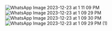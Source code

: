![WhatsApp Image 2023-12-23 at 1 11 09 PM](https://github.com/Lovejeetsingh2003/Google-Authentication-Login-Page/assets/135810389/a038d53a-bf5b-447f-8b3c-66fc64e26341)![WhatsApp Image 2023-12-23 at 1 09 29 PM](https://github.com/Lovejeetsingh2003/Google-Authentication-Login-Page/assets/135810389/f2244ca5-2156-47c8-b702-66f9e1d11e7a)![WhatsApp Image 2023-12-23 at 1 09 30 PM](https://github.com/Lovejeetsingh2003/Google-Authentication-Login-Page/assets/135810389/f2be41fb-3ef9-48e9-8940-6be339d01eee)
![WhatsApp Image 2023-12-23 at 1 09 29 PM (1)](https://github.com/Lovejeetsingh2003/Google-Authentication-Login-Page/assets/135810389/e36680bd-8964-4de6-b03c-4f56c3971814)


 
